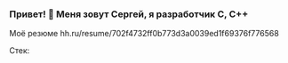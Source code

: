 ### Привет! 👋 Меня зовут Сергей, я разработчик C, C++

Моё резюме hh.ru/resume/702f4732ff0b773d3a0039ed1f69376f776568

Стек:
<!--
**bogaev/bogaev** is a ✨ _special_ ✨ repository because its `README.md` (this file) appears on your GitHub profile.

Here are some ideas to get you started:

- 🔭 I’m currently working on ...
- 🌱 I’m currently learning ...
- 👯 I’m looking to collaborate on ...
- 🤔 I’m looking for help with ...
- 💬 Ask me about ...
- 📫 How to reach me: ...
- 😄 Pronouns: ...
- ⚡ Fun fact: ...
-->
